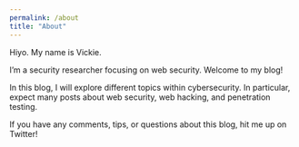 ```yaml
---
permalink: /about
title: "About"
---
```


Hiyo. My name is Vickie. 

I’m a security researcher focusing on web security. Welcome to my blog!

In this blog, I will explore different topics within cybersecurity. 
In particular, expect many posts about web security, web hacking, and penetration testing.

If you have any comments, tips, or questions about this blog, hit me up on Twitter!
